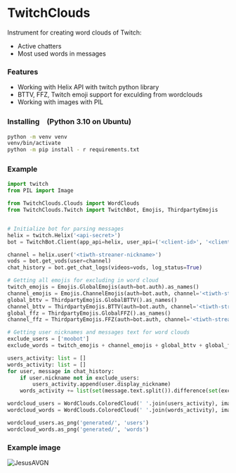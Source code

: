 # TwitchClouds

Instrument for creating word clouds of Twitch:
- Active chatters
- Most used words in messages

### Features

- Working with Helix API with twitch python library
- BTTV, FFZ, Twitch emoji support for exculding from wordclouds
- Working with images with PIL


### Installing　(Python 3.10 on Ubuntu)
```bash
python -m venv venv
venv/bin/activate
python -m pip install - r requirements.txt
```

### Example　

```python
import twitch
from PIL import Image

from TwitchClouds.Clouds import WordClouds
from TwitchClouds.Twitch import TwitchBot, Emojis, ThirdpartyEmojis


# Initialize bot for parsing messages
helix = twitch.Helix('<api-secret>')
bot = TwitchBot.Client(app_api=helix, user_api=('<client-id>', '<client-secret>'))

channel = helix.user('<tiwth-streaner-nickname>')
vods = bot.get_vods(user=channel)
chat_history = bot.get_chat_logs(videos=vods, log_status=True)

# Getting all emojis for excluding in word cloud
twitch_emojis = Emojis.GlobalEmojis(auth=bot.auth).as_names()
channel_emojis = Emojis.ChannelEmojis(auth=bot.auth, channel='<tiwth-streaner-nickname>').as_names()
global_bttv = ThirdpartyEmojis.GlobalBTTV().as_names()
channel_bttv = ThirdpartyEmojis.BTTV(auth=bot.auth, channel='<tiwth-streaner-nickname>').as_names()
global_ffz = ThirdpartyEmojis.GlobalFFZ().as_names()
channel_ffz = ThirdpartyEmojis.FFZ(auth=bot.auth, channel='<tiwth-streaner-nickname>').as_names()

# Getting user nicknames and messages text for word clouds
exclude_users = ['moobot']
exclude_words = twitch_emojis + channel_emojis + global_bttv + global_ffz + channel_bttv + channel_ffz

users_activity: list = []
words_activity: list = []
for user, message in chat_history:
    if user.nickname not in exclude_users:
        users_activity.append(user.display_nickname)
    words_activity += list(set(message.text.split()).difference(set(exclude_words)))

wordcloud_users = WordClouds.ColoredCloud(' '.join(users_activity), image=Image.open('examples/base.png'), font='examples/arial.ttf', max_font_size=50)
wordcloud_words = WordClouds.ColoredCloud(' '.join(words_activity), image=Image.open('examples/base.png'), font='examples/arial.ttf', max_font_size=50)

wordcloud_users.as_png('generated/', 'users')
wordcloud_words.as_png('generated/', 'words')
```

### Example image
![JesusAVGN](https://raw.githubusercontent.com/Roqvie/TwitchClouds/master/generated/hesus-users1.png)
